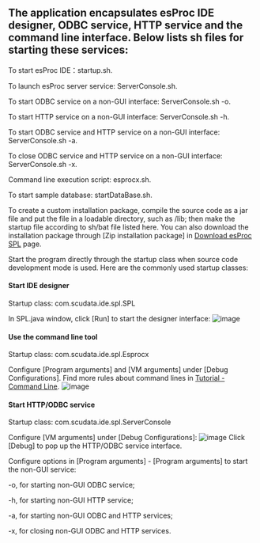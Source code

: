 ## The application encapsulates esProc IDE designer, ODBC service, HTTP service and the command line interface. Below lists sh files for starting these services:

To start esProc IDE：startup.sh.

To launch esProc server service: ServerConsole.sh.

To start ODBC service on a non-GUI interface: ServerConsole.sh -o.

To start HTTP service on a non-GUI interface: ServerConsole.sh -h.

To start ODBC service and HTTP service on a non-GUI interface: ServerConsole.sh -a.

To close ODBC service and HTTP service on a non-GUI interface: ServerConsole.sh -x.

Command line execution script: esprocx.sh.

To start sample database: startDataBase.sh.

To create a custom installation package, compile the source code as a jar file and put the file in a loadable directory, such as /lib; then make the startup file according to sh/bat file listed here. You can also download the installation package through [Zip installation package] in [Download esProc SPL](https://c.scudata.com/article/1595817756260) page.

Start the program directly through the startup class when source code development mode is used. Here are the commonly used startup classes:

#### Start IDE designer

Startup class: com.scudata.ide.spl.SPL

In SPL.java window, click [Run] to start the designer interface:
 ![image](https://www.esproc.com/wp-content/themes/scudata-en/github_esproc_img/bin-readme1.png)


#### Use the command line tool

Startup class: com.scudata.ide.spl.Esprocx

Configure [Program arguments] and [VM arguments] under [Debug Configurations]. Find more rules about command lines in [Tutorial - Command Line](https://doc.esproc.com/esproc/tutorial/minglinghang.html).
 ![image](https://www.esproc.com/wp-content/themes/scudata-en/github_esproc_img/bin-readme2.png) 

#### Start HTTP/ODBC service

Startup class: com.scudata.ide.spl.ServerConsole

Configure [VM arguments] under [Debug Configurations]:
  ![image](https://www.esproc.com/wp-content/themes/scudata-en/github_esproc_img/bin-readme3.png)
Click [Debug] to pop up the HTTP/ODBC service interface.

Configure options in [Program arguments] - [Program arguments] to start the non-GUI service:

-o, for starting non-GUI ODBC service;

-h, for starting non-GUI HTTP service;

-a, for starting non-GUI ODBC and HTTP services;

-x, for closing non-GUI ODBC and HTTP services.

